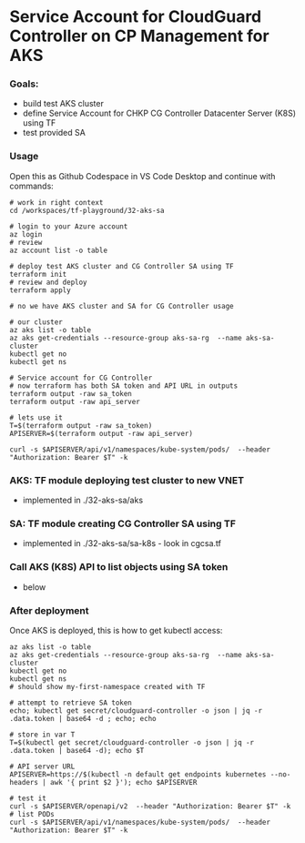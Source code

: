# Service Account for CloudGuard Controller on CP Management for AKS

### Goals:
* build test AKS cluster
* define Service Account for CHKP CG Controller Datacenter Server (K8S) using TF
* test provided SA

### Usage
Open this as Github Codespace in VS Code Desktop and continue with commands:
```shell
# work in right context
cd /workspaces/tf-playground/32-aks-sa

# login to your Azure account
az login
# review
az account list -o table

# deploy test AKS cluster and CG Controller SA using TF
terraform init
# review and deploy
terraform apply

# no we have AKS cluster and SA for CG Controller usage

# our cluster
az aks list -o table
az aks get-credentials --resource-group aks-sa-rg  --name aks-sa-cluster
kubectl get no
kubectl get ns

# Service account for CG Controller
# now terraform has both SA token and API URL in outputs
terraform output -raw sa_token
terraform output -raw api_server

# lets use it
T=$(terraform output -raw sa_token)
APISERVER=$(terraform output -raw api_server)

curl -s $APISERVER/api/v1/namespaces/kube-system/pods/  --header "Authorization: Bearer $T" -k
```

### AKS: TF module deploying test cluster to new VNET
* implemented in ./32-aks-sa/aks

### SA: TF module creating CG Controller SA using TF
* implemented in ./32-aks-sa/sa-k8s - look in cgcsa.tf

### Call AKS (K8S) API to list objects using SA token
* below

### After deployment

Once AKS is deployed, this is how to get kubectl access:
```shell
az aks list -o table
az aks get-credentials --resource-group aks-sa-rg  --name aks-sa-cluster
kubectl get no
kubectl get ns
# should show my-first-namespace created with TF

# attempt to retrieve SA token
echo; kubectl get secret/cloudguard-controller -o json | jq -r .data.token | base64 -d ; echo; echo

# store in var T
T=$(kubectl get secret/cloudguard-controller -o json | jq -r .data.token | base64 -d); echo $T

# API server URL
APISERVER=https://$(kubectl -n default get endpoints kubernetes --no-headers | awk '{ print $2 }'); echo $APISERVER

# test it
curl -s $APISERVER/openapi/v2  --header "Authorization: Bearer $T" -k
# list PODs
curl -s $APISERVER/api/v1/namespaces/kube-system/pods/  --header "Authorization: Bearer $T" -k
```
